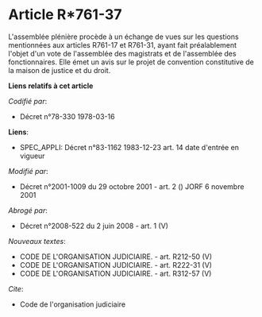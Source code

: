# Article R*761-37

L'assemblée plénière procède à un échange de vues sur les questions mentionnées aux articles R761-17 et R761-31, ayant fait
préalablement l'objet d'un vote de l'assemblée des magistrats et de l'assemblée des fonctionnaires. Elle émet un avis sur le
projet de convention constitutive de la maison de justice et du droit.

**Liens relatifs à cet article**

_Codifié par_:

  - Décret n°78-330 1978-03-16

**Liens**:

  - SPEC_APPLI: Décret n°83-1162 1983-12-23 art. 14 date d'entrée en vigueur

_Modifié par_:

  - Décret n°2001-1009 du 29 octobre 2001 - art. 2 () JORF 6 novembre 2001

_Abrogé par_:

  - Décret n°2008-522 du 2 juin 2008 - art. 1 (V)

_Nouveaux textes_:

  - CODE DE L'ORGANISATION JUDICIAIRE. - art. R212-50 (V)
  - CODE DE L'ORGANISATION JUDICIAIRE. - art. R222-31 (V)
  - CODE DE L'ORGANISATION JUDICIAIRE. - art. R312-57 (V)

_Cite_:

  - Code de l'organisation judiciaire
